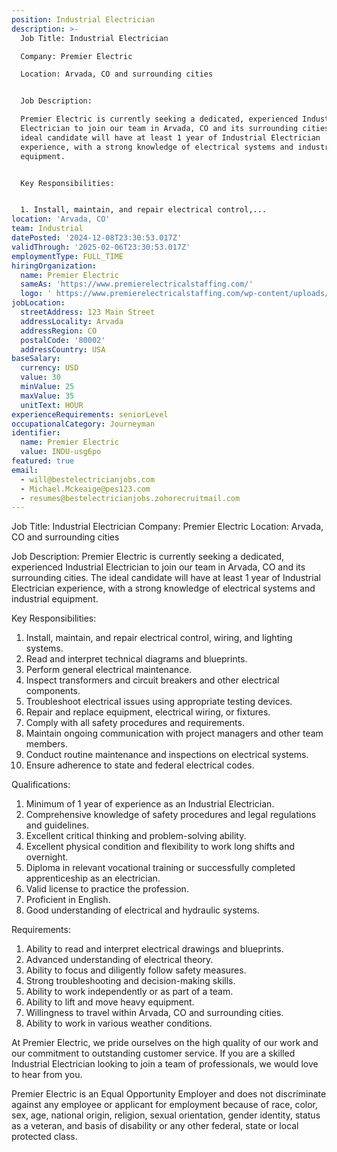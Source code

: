 ```yaml
---
position: Industrial Electrician
description: >-
  Job Title: Industrial Electrician

  Company: Premier Electric

  Location: Arvada, CO and surrounding cities


  Job Description:

  Premier Electric is currently seeking a dedicated, experienced Industrial
  Electrician to join our team in Arvada, CO and its surrounding cities. The
  ideal candidate will have at least 1 year of Industrial Electrician
  experience, with a strong knowledge of electrical systems and industrial
  equipment. 


  Key Responsibilities:


  1. Install, maintain, and repair electrical control,...
location: 'Arvada, CO'
team: Industrial
datePosted: '2024-12-08T23:30:53.017Z'
validThrough: '2025-02-06T23:30:53.017Z'
employmentType: FULL_TIME
hiringOrganization:
  name: Premier Electric
  sameAs: 'https://www.premierelectricalstaffing.com/'
  logo: ' https://www.premierelectricalstaffing.com/wp-content/uploads/2020/05/Premier-Electrical-Staffing-logo.png'
jobLocation:
  streetAddress: 123 Main Street
  addressLocality: Arvada
  addressRegion: CO
  postalCode: '80002'
  addressCountry: USA
baseSalary:
  currency: USD
  value: 30
  minValue: 25
  maxValue: 35
  unitText: HOUR
experienceRequirements: seniorLevel
occupationalCategory: Journeyman
identifier:
  name: Premier Electric
  value: INDU-usg6po
featured: true
email:
  - will@bestelectricianjobs.com
  - Michael.Mckeaige@pes123.com
  - resumes@bestelectricianjobs.zohorecruitmail.com
---
```




Job Title: Industrial Electrician
Company: Premier Electric
Location: Arvada, CO and surrounding cities

Job Description:
Premier Electric is currently seeking a dedicated, experienced Industrial Electrician to join our team in Arvada, CO and its surrounding cities. The ideal candidate will have at least 1 year of Industrial Electrician experience, with a strong knowledge of electrical systems and industrial equipment. 

Key Responsibilities:

1. Install, maintain, and repair electrical control, wiring, and lighting systems.
2. Read and interpret technical diagrams and blueprints.
3. Perform general electrical maintenance.
4. Inspect transformers and circuit breakers and other electrical components.
5. Troubleshoot electrical issues using appropriate testing devices.
6. Repair and replace equipment, electrical wiring, or fixtures.
7. Comply with all safety procedures and requirements.
8. Maintain ongoing communication with project managers and other team members.
9. Conduct routine maintenance and inspections on electrical systems.
10. Ensure adherence to state and federal electrical codes.

Qualifications:

1. Minimum of 1 year of experience as an Industrial Electrician.
2. Comprehensive knowledge of safety procedures and legal regulations and guidelines.
3. Excellent critical thinking and problem-solving ability.
4. Excellent physical condition and flexibility to work long shifts and overnight.
5. Diploma in relevant vocational training or successfully completed apprenticeship as an electrician.
6. Valid license to practice the profession.
7. Proficient in English.
8. Good understanding of electrical and hydraulic systems.

Requirements:

1. Ability to read and interpret electrical drawings and blueprints.
2. Advanced understanding of electrical theory.
3. Ability to focus and diligently follow safety measures.
4. Strong troubleshooting and decision-making skills.
5. Ability to work independently or as part of a team.
6. Ability to lift and move heavy equipment.
7. Willingness to travel within Arvada, CO and surrounding cities.
8. Ability to work in various weather conditions.

At Premier Electric, we pride ourselves on the high quality of our work and our commitment to outstanding customer service. If you are a skilled Industrial Electrician looking to join a team of professionals, we would love to hear from you.

Premier Electric is an Equal Opportunity Employer and does not discriminate against any employee or applicant for employment because of race, color, sex, age, national origin, religion, sexual orientation, gender identity, status as a veteran, and basis of disability or any other federal, state or local protected class.